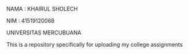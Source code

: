 NAMA    : KHAIRUL SHOLECH

NIM     : 41519120068

UNIVERSITAS MERCUBUANA

This is a repository specifically for uploading my college assignments
